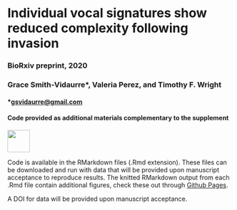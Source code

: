 # Individual vocal signatures show reduced complexity following invasion
### BioRxiv preprint, 2020
### Grace Smith-Vidaurre*, Valeria Perez, and Timothy F. Wright
#### *gsvidaurre@gmail.com
#### Code provided as additional materials complementary to the supplement

<img src="https://raw.githubusercontent.com/gsvidaurre/simpler-signatures-post-invasion/blob/master/img/R_logo.png" width="50px"/>

Code is available in the RMarkdown files (.Rmd extension). These files can be downloaded and run with data that will be provided upon manuscript acceptance to reproduce results. The knitted RMarkdown output from each .Rmd file contain additional figures, check these out through <a href="https://gsvidaurre.github.io/simpler-signatures-post-invasion/" target="_blank">Github Pages</a>.

A DOI for data will be provided upon manuscript acceptance.
